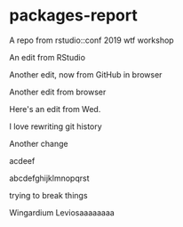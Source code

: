 # packages-report
A repo from rstudio::conf 2019 wtf workshop

An edit from RStudio

Another edit, now from GitHub in browser

Another edit from browser

Here's an edit from Wed.

I love rewriting git history

Another change


acdeef

abcdefghijklmnopqrst

trying to break things


Wingardium Leviosaaaaaaaa 